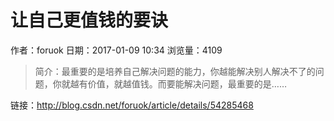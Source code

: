 # 让自己更值钱的要诀
作者：foruok
日期：2017-01-09 10:34
浏览量：4109
> 简介：最重要的是培养自己解决问题的能力，你越能解决别人解决不了的问题，你就越有价值，就越值钱。而要能解决问题，最重要的是……

 链接：http://blog.csdn.net/foruok/article/details/54285468
